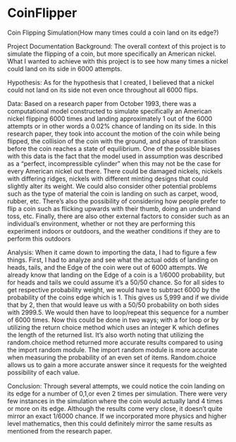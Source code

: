 # CoinFlipper
Coin Flipping Simulation(How many times could a coin land on its edge?)

Project Documentation
	Background: The overall context of this project is to simulate the flipping of a coin, but more specifically an American nickel. 
  What I wanted to achieve with this project is to see how many times a nickel could land on its side in 6000 attempts. 
  
  Hypothesis: As for the hypothesis that I created, I believed that a nickel could not land on its side not even once throughout all 6000 flips. 
  
  Data: Based on a research paper from October 1993, there was a computational model constructed to simulate specifically an American nickel flipping 6000 times and landing approximately 1 out of the 6000 attempts or in other words a 0.02% chance of landing on its side. 
  In this research paper, they took into account the motion of the coin while being flipped, the collision of the coin with the ground, and phase of transition 
  before the coin reaches a state of equilibrium. One of the possible biases with this data is the fact that the model used in assumption was described as a “perfect, 
  incompressible cylinder” when this may not be the case for every American nickel out there. There could be damaged nickels, nickels with differing ridges, nickels with different
  minting designs that could slightly alter its weight. We could also consider other potential problems such as the type of material the coin is landing on such as carpet, wood, rubber, etc. 
  There’s also the possibility of considering how people prefer to flip a coin such as flicking upwards with their thumb, doing an underhand toss, etc. 
  Finally, there are also other external factors to consider such as an individual’s environment, whether or not they are performing this experiment indoors or outdoors, and the weather conditions if they are to perform this outdoors
  
  Analysis: When it came down to importing the data, I had to figure a few things. First, I had to analyze and see what the actual odds of landing on heads, tails, and the Edge
  of the coin were out of 6000 attempts. We already know that landing on the Edge of a coin is a 1/6000 probability, but for heads and tails we could assume it’s a 50/50 chance. 
  So for all sides to get respective probability weight, we would have to subtract 6000 by the probability of the coins edge which is 1. This gives us 5,999 and if we divide that
  by 2, then that would leave us with a 50/50 probability on both sides with 2999.5. We would then have to loop/repeat this sequence for a number of 6000 times. 
  Now this could be done in two ways; with a for loop or by utilizing the return choice method which uses an integer K which defines the length of the returned list. 
  It’s also worth noting that utilizing the random.choice method returned more accurate results compared to using the import random module. The import random module is more 
  accurate when measuring the probability of an even set of items. Random.choice allows us to gain a more accurate answer since it requests for the weighted possibility of each 
  value.

  Conclusion: Through several attempts, we could notice the coin landing on its edge for a number of 0,1,or even 2 times per simulation. 
  There were very few instances in the simulation where the coin would actually land 4 times or more on its edge. Although the results come very close, it doesn’t quite mirror
  an exact 1/6000 chance. If we incorporated more physics and higher level mathematics, then this could definitely mirror the same results as mentioned from the research paper.
